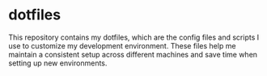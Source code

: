 # dotfiles
This repository contains my dotfiles, which are the config files and scripts I use to customize my development environment. These files help me maintain a consistent setup across different machines and save time when setting up new environments.
